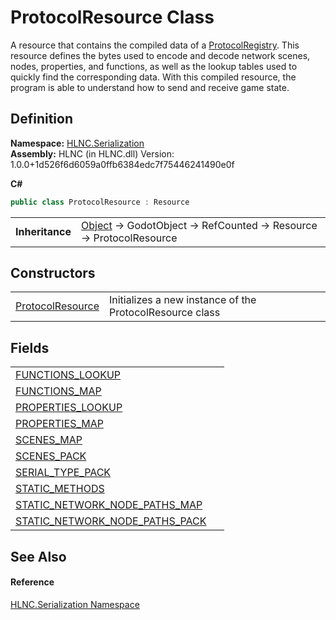 # ProtocolResource Class


A resource that contains the compiled data of a <a href="T_HLNC_Serialization_ProtocolRegistry">ProtocolRegistry</a>. This resource defines the bytes used to encode and decode network scenes, nodes, properties, and functions, as well as the lookup tables used to quickly find the corresponding data. With this compiled resource, the program is able to understand how to send and receive game state.



## Definition
**Namespace:** <a href="N_HLNC_Serialization">HLNC.Serialization</a>  
**Assembly:** HLNC (in HLNC.dll) Version: 1.0.0+1d526f6d6059a0ffb6384edc7f75446241490e0f

**C#**
``` C#
public class ProtocolResource : Resource
```

<table><tr><td><strong>Inheritance</strong></td><td><a href="https://learn.microsoft.com/dotnet/api/system.object" target="_blank" rel="noopener noreferrer">Object</a>  →  GodotObject  →  RefCounted  →  Resource  →  ProtocolResource</td></tr>
</table>



## Constructors
<table>
<tr>
<td><a href="M_HLNC_Serialization_ProtocolResource__ctor">ProtocolResource</a></td>
<td>Initializes a new instance of the ProtocolResource class</td></tr>
</table>

## Fields
<table>
<tr>
<td><a href="F_HLNC_Serialization_ProtocolResource_FUNCTIONS_LOOKUP">FUNCTIONS_LOOKUP</a></td>
<td> </td></tr>
<tr>
<td><a href="F_HLNC_Serialization_ProtocolResource_FUNCTIONS_MAP">FUNCTIONS_MAP</a></td>
<td> </td></tr>
<tr>
<td><a href="F_HLNC_Serialization_ProtocolResource_PROPERTIES_LOOKUP">PROPERTIES_LOOKUP</a></td>
<td> </td></tr>
<tr>
<td><a href="F_HLNC_Serialization_ProtocolResource_PROPERTIES_MAP">PROPERTIES_MAP</a></td>
<td> </td></tr>
<tr>
<td><a href="F_HLNC_Serialization_ProtocolResource_SCENES_MAP">SCENES_MAP</a></td>
<td> </td></tr>
<tr>
<td><a href="F_HLNC_Serialization_ProtocolResource_SCENES_PACK">SCENES_PACK</a></td>
<td> </td></tr>
<tr>
<td><a href="F_HLNC_Serialization_ProtocolResource_SERIAL_TYPE_PACK">SERIAL_TYPE_PACK</a></td>
<td> </td></tr>
<tr>
<td><a href="F_HLNC_Serialization_ProtocolResource_STATIC_METHODS">STATIC_METHODS</a></td>
<td> </td></tr>
<tr>
<td><a href="F_HLNC_Serialization_ProtocolResource_STATIC_NETWORK_NODE_PATHS_MAP">STATIC_NETWORK_NODE_PATHS_MAP</a></td>
<td> </td></tr>
<tr>
<td><a href="F_HLNC_Serialization_ProtocolResource_STATIC_NETWORK_NODE_PATHS_PACK">STATIC_NETWORK_NODE_PATHS_PACK</a></td>
<td> </td></tr>
</table>

## See Also


#### Reference
<a href="N_HLNC_Serialization">HLNC.Serialization Namespace</a>  

